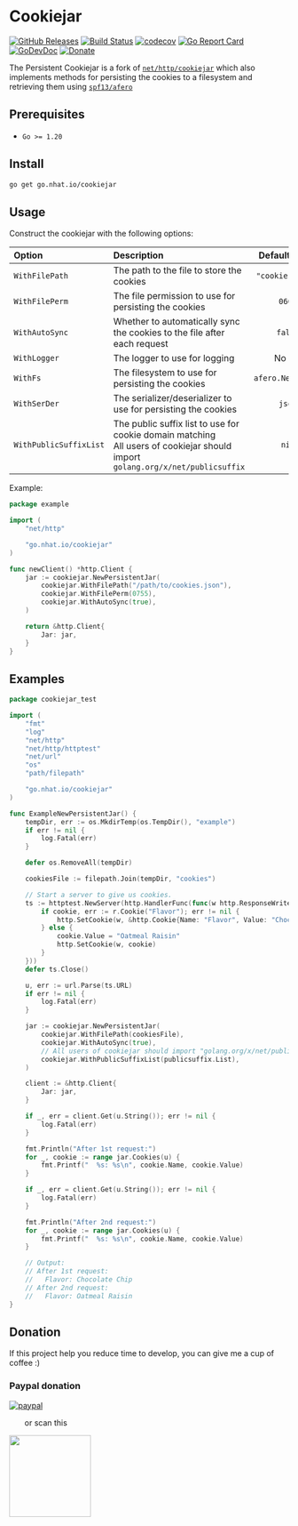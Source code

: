 # Cookiejar

[![GitHub Releases](https://img.shields.io/github/v/release/nhatthm/go-cookiejar)](https://github.com/nhatthm/go-cookiejar/releases/latest)
[![Build Status](https://github.com/nhatthm/go-cookiejar/actions/workflows/test.yaml/badge.svg)](https://github.com/nhatthm/go-cookiejar/actions/workflows/test.yaml)
[![codecov](https://codecov.io/gh/nhatthm/go-cookiejar/branch/master/graph/badge.svg?token=eTdAgDE2vR)](https://codecov.io/gh/nhatthm/go-cookiejar)
[![Go Report Card](https://goreportcard.com/badge/go.nhat.io/cookiejar)](https://goreportcard.com/report/go.nhat.io/cookiejar)
[![GoDevDoc](https://img.shields.io/badge/dev-doc-00ADD8?logo=go)](https://pkg.go.dev/go.nhat.io/cookiejar)
[![Donate](https://img.shields.io/badge/Donate-PayPal-green.svg)](https://www.paypal.com/donate/?hosted_button_id=PJZSGJN57TDJY)

The Persistent Cookiejar is a fork of [`net/http/cookiejar`](https://pkg.go.dev/net/http/cookiejar) which also implements methods for persisting the cookies to
a filesystem and retrieving them using [`spf13/afero`](https://github.com/spf13/afero)

## Prerequisites

- `Go >= 1.20`

## Install

```bash
go get go.nhat.io/cookiejar
```

## Usage

Construct the cookiejar with the following options:

| Option                 | Description                                                                                                                         |   Default Value   |
|:-----------------------|:------------------------------------------------------------------------------------------------------------------------------------|:-----------------:|
| `WithFilePath`         | The path to the file to store the cookies                                                                                           | `"cookies.json"`  |
| `WithFilePerm`         | The file permission to use for persisting the cookies                                                                               |      `0600`       |
| `WithAutoSync`         | Whether to automatically sync the cookies to the file after each request                                                            |      `false`      |
| `WithLogger`           | The logger to use for logging                                                                                                       |      No log       |
| `WithFs`               | The filesystem to use for persisting the cookies                                                                                    | `afero.NewOsFs()` |
| `WithSerDer`           | The serializer/deserializer to use for persisting the cookies                                                                       |      `json`       |
| `WithPublicSuffixList` | The public suffix list to use for cookie domain matching </br> All users of cookiejar should import `golang.org/x/net/publicsuffix` |       `nil`       |

Example:

```go
package example

import (
	"net/http"

	"go.nhat.io/cookiejar"
)

func newClient() *http.Client {
	jar := cookiejar.NewPersistentJar(
		cookiejar.WithFilePath("/path/to/cookies.json"),
		cookiejar.WithFilePerm(0755),
		cookiejar.WithAutoSync(true),
	)

	return &http.Client{
		Jar: jar,
	}
}

```

## Examples

```go
package cookiejar_test

import (
	"fmt"
	"log"
	"net/http"
	"net/http/httptest"
	"net/url"
	"os"
	"path/filepath"

	"go.nhat.io/cookiejar"
)

func ExampleNewPersistentJar() {
	tempDir, err := os.MkdirTemp(os.TempDir(), "example")
	if err != nil {
		log.Fatal(err)
	}

	defer os.RemoveAll(tempDir)

	cookiesFile := filepath.Join(tempDir, "cookies")

	// Start a server to give us cookies.
	ts := httptest.NewServer(http.HandlerFunc(func(w http.ResponseWriter, r *http.Request) {
		if cookie, err := r.Cookie("Flavor"); err != nil {
			http.SetCookie(w, &http.Cookie{Name: "Flavor", Value: "Chocolate Chip"})
		} else {
			cookie.Value = "Oatmeal Raisin"
			http.SetCookie(w, cookie)
		}
	}))
	defer ts.Close()

	u, err := url.Parse(ts.URL)
	if err != nil {
		log.Fatal(err)
	}

	jar := cookiejar.NewPersistentJar(
		cookiejar.WithFilePath(cookiesFile),
		cookiejar.WithAutoSync(true),
		// All users of cookiejar should import "golang.org/x/net/publicsuffix"
		cookiejar.WithPublicSuffixList(publicsuffix.List),
	)

	client := &http.Client{
		Jar: jar,
	}

	if _, err = client.Get(u.String()); err != nil {
		log.Fatal(err)
	}

	fmt.Println("After 1st request:")
	for _, cookie := range jar.Cookies(u) {
		fmt.Printf("  %s: %s\n", cookie.Name, cookie.Value)
	}

	if _, err = client.Get(u.String()); err != nil {
		log.Fatal(err)
	}

	fmt.Println("After 2nd request:")
	for _, cookie := range jar.Cookies(u) {
		fmt.Printf("  %s: %s\n", cookie.Name, cookie.Value)
	}

	// Output:
	// After 1st request:
	//   Flavor: Chocolate Chip
	// After 2nd request:
	//   Flavor: Oatmeal Raisin
}
```

## Donation

If this project help you reduce time to develop, you can give me a cup of coffee :)

### Paypal donation

[![paypal](https://www.paypalobjects.com/en_US/i/btn/btn_donateCC_LG.gif)](https://www.paypal.com/donate/?hosted_button_id=PJZSGJN57TDJY)

&nbsp;&nbsp;&nbsp;&nbsp;&nbsp;&nbsp;&nbsp;or scan this

<img src="https://user-images.githubusercontent.com/1154587/113494222-ad8cb200-94e6-11eb-9ef3-eb883ada222a.png" width="147px" />
